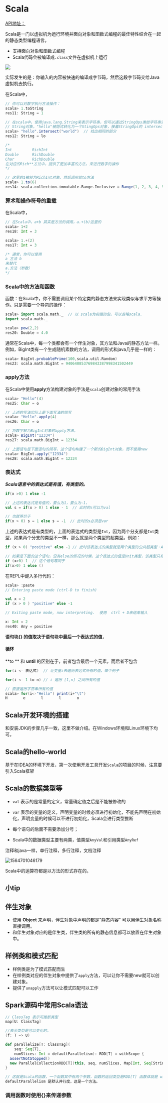 # Scala

[API地址：](www.scala-lang.org/api)

Scala是一门以虚拟机为运行环境并面向对象和函数式编程的最佳特性结合在一起的静态类型编程语言。

* 支持面向对象和函数式编程
* Scala代码会被编译成`.class`文件在虚拟机上运行

![](img/scala/2.png)

实际发生的是：你输入的内容被快速的编译成字节码，然后这段字节码交给Java虚拟机去执行。

在Scala中，

~~~scala
// 你可以对数字执行方法操作：
scala> 1.toString
res11: String = 1

// 在scala中，使用java.lang.String来表示字符串，但可以通过StringOps类给字符串添加上百种操作
// String对象，"hello"被隐式转化为一个StingOps对象，接着StringOps的 intersect方法被调用
scala> "hello".intersect("world")  // 找出相同的部分
res12: String = lo

/*
Int  		RichInt
Double      RichDouble
Char		RichDouble
在对应的Rich**方法中，提供了更加丰富的方法，来进行数字的操作
*/

// 这里的1被转为RichInt对象，然后调用其to方法
scala> 1.to(6)
res14: scala.collection.immutable.Range.Inclusive = Range(1, 2, 3, 4, 5, 6)
~~~

### 算术和操作符号的重载

在Scala中，

~~~scala
// 在Scala中，a+b 其实是方法的调用，a.+(b)这里的
scala> 1+2
res18: Int = 3

scala> 1.+(2)
res17: Int = 3

/* 通常，你可以使用  
a 方法 b
来替代
a.方法（参数）
*/
~~~

### Scala中的方法和函数

函数：在Scala中，你不需要调用某个特定类的静态方法来实现类似与求平方等操作。只是需要一个导包的操作：

~~~Scala
scala> import scala.math._  // 以 scala为前缀的包，可以省略scala.
import scala.math._

scala> pow(2,2)
res20: Double = 4.0
~~~

通常在Scala中，每一个类都会有一个伴生对象，其方法和Java的静态方法一样。例如，BigInt类有一个生成随机素数的方法，调用的形式和java几乎是一样的：

~~~scala 
scala> BigInt.probablePrime(100,scala.util.Random)
res23: scala.math.BigInt = 940640853769843387998341502449
~~~

### apply方法

在Scala中使用**apply**方法构建对象的手法是`scala`创建对象的常用手法

~~~scala
scala> "Hello"(4)
res25: Char = o

// 上述的写法实际上是下面写法的简写
scala> "Hello".apply(4)
res26: Char = o

// 将数字转为BigInt对象的apply方法，
scala> BigInt("12334")
res27: scala.math.BigInt = 12334

// 上面语句是下面语句的简写，这个语句构建了一个新的BigInt对象，而不使用new
scala> BigInt.apply("12334")
res28: scala.math.BigInt = 12334
~~~

### 表达式

***Scala语言中的表达式是有值，有类型的。***

~~~scala
if(x >0) 1 else -1

// 上述的表达式是有值的，要么为1，要么为-1，
val s = if(x > 0) 1 else - 1  // 此时的s可以为val

// 也就等价于
if(x > 0) s = 1 else s = -1  // 此时的s必须是var
~~~

上述的表达式是有类型的，上面的表达式的类型是`Int`，因为两个分支都是`Int`类型，如果两个分支的类型不一样，那么就是两个类型的超类型。例如：

~~~scala
if (x > 0) "positive" else -1 // 此时该表达式的类型就是两个类型的公共超类型：Any

// 如果是下面的这个语句，没有else的情况的时候，这个表达式的值是Unit类型，该类型只有一个值（）
if (x>0) 1  // 这个语句等同于
if(x>0) 1 else ()  
~~~

在REPL中键入多行代码：

~~~scala
scala> :paste
// Entering paste mode (ctrl-D to finish)

val x = 2
if (x > 0 ) "positive" else -1

// Exiting paste mode, now interpreting.  使用  ctrl + D来结束输入

x: Int = 2
res40: Any = positive
~~~

**语句块{} 的值取决于语句块中最后一个表达式的值**，

#### 循环

**to ** 和 **until**  的区别在于，前者包含最后一个元素，而后者不包含

~~~scala
for(i <- 表达式)  // 让变量i去遍历表达式所有的值，举个例子

for(i <- 1 to n) // i 遍历 [1,n] 之间所有的值

// 直接遍历字符串所有的值
scala> for(i<-"Hello") print(i+"\t")
H       e       l       l       o
~~~









## Scala开发环境的搭建

和安装JDK的步骤几乎一致，这里不做介绍。在Windows环境和Linux环境下均可。

## Scala的hello-world

基于在IDEA的环境下开发，第一次使用开发工具开发`Scala`的项目的时候，注意要引入Scala框架

## Scala的数据类型等

* `val` 表示的是常量的定义，常量确定值之后是不能被修改的

* `var` 表示的变量的定义，声明变量的时候必须进行初始化，不能先声明在初始化，声明变量的时候可以不进行初始化，Scala会进行类型推断

* 每个语句的后面不需要添加分号；

* Scala中的数据类型主要有两类，值类型`AnyVal`和引用类型`AnyRef`


注释和java一样，单行注释，多行注释，文档注释



![1564701046179](img/scala/1.png)



Scala中的运算符都是以方法的形式存在的。



## 小tip





## 伴生对象

* 使用 **Object** 来声明，伴生对象中声明的都是"静态内容" 可以用伴生对象名称直接调用。
* 和伴生对象对应的是伴生类，伴生类的所有的静态信息都可以放置在伴生对象中。

## 样例类和模式匹配

- 样例类是为了模式匹配而生
- 在样例类对应的伴生对象中提供了`apply`方法，可以让你不需要new就可以创建对象。
- 提供了`unapply`方法可以让模式匹配可以工作

## Spark源码中常用Scala语法

~~~scala
// ClassTag 表示可推断类型  
map[U: ClassTag]

//表示类型是可以变化的。
(f: T => U) 

def parallelize[T: ClassTag](
    seq: Seq[T],
    numSlices: Int = defaultParallelism): RDD[T] = withScope {
  assertNotStopped()
  new ParallelCollectionRDD[T](this, seq, numSlices, Map[Int, Seq[String]]())
}

// 这就是Scala的函数，一个函数其中有两个参数，函数的返回类型是RDD[T] 函数体就是 withScopt{}
defaultParallelism 是默认并行度，这是一个方法。

~~~



### 调用函数时使用{}来传递参数

